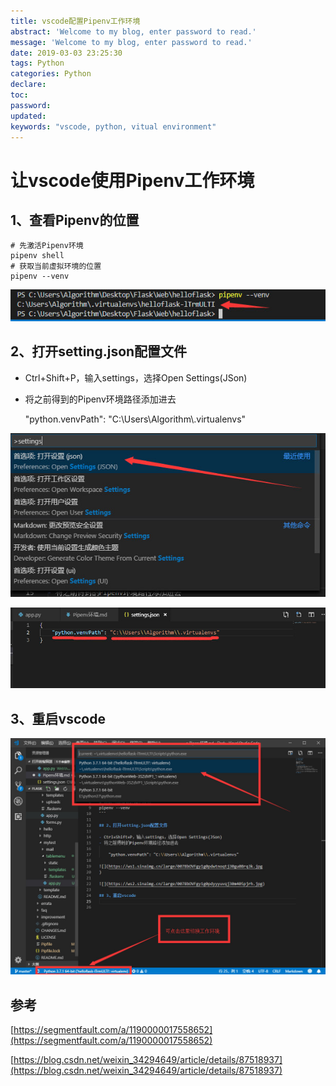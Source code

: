 ```yaml
---
title: vscode配置Pipenv工作环境
abstract: 'Welcome to my blog, enter password to read.'
message: 'Welcome to my blog, enter password to read.'
date: 2019-03-03 23:25:30
tags: Python
categories: Python
declare:
toc:
password:
updated:
keywords: "vscode, python, vitual environment"
---
```


# 让vscode使用Pipenv工作环境

## 1、查看Pipenv的位置

```
# 先激活Pipenv环境
pipenv shell
# 获取当前虚拟环境的位置
pipenv --venv
```

![](https://raw.githubusercontent.com/yeshan333/blog_images/master/posts/0078bOVFgy1g0pe3ndazpj30ft01l746.jpg)

## 2、打开setting.json配置文件

- Ctrl+Shift+P，输入settings，选择Open Settings(JSon)
- 将之前得到的Pipenv环境路径添加进去

    "python.venvPath": "C:\\Users\\Algorithm\\.virtualenvs"

![](https://raw.githubusercontent.com/yeshan333/blog_images/master/posts/0078bOVFgy1g0pdwtnoqtj30gu08rq3k.jpg)

![](https://raw.githubusercontent.com/yeshan333/blog_images/master/posts/0078bOVFgy1g0pdyyyuvqj30m405pjrh.jpg)

<!-- more -->

## 3、重启vscode

![](https://raw.githubusercontent.com/yeshan333/blog_images/master/posts/0078bOVFgy1g0pe1hhuo1j30sg0lc770.jpg)

## 参考

[https://segmentfault.com/a/1190000017558652](https://segmentfault.com/a/1190000017558652)

[https://blog.csdn.net/weixin_34294649/article/details/87518937](https://blog.csdn.net/weixin_34294649/article/details/87518937)
